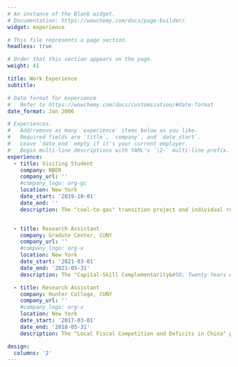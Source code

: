 ```yaml
---
# An instance of the Blank widget.
# Documentation: https://wowchemy.com/docs/page-builder/
widget: experience

# This file represents a page section.
headless: true

# Order that this section appears on the page.
weight: 41

title: Work Experience
subtitle:

# Date format for experience
#   Refer to https://wowchemy.com/docs/customization/#date-format
date_format: Jan 2006

# Experiences.
#   Add/remove as many `experience` items below as you like.
#   Required fields are `title`, `company`, and `date_start`.
#   Leave `date_end` empty if it's your current employer.
#   Begin multi-line descriptions with YAML's `|2-` multi-line prefix.
experience:
  - title: Visiting Student
    company: NBER
    company_url: ''
    #company_logo: org-gc
    location: New York
    date_start: '2019-10-01'
    date_end: ''
    description: The "coal-to-gas" transition project and individual research.


  - title: Research Assistant
    company: Gradute Center, CUNY
    company_url: ''
    #company_logo: org-x
    location: New York
    date_start: '2021-03-01'
    date_end: '2021-05-31'
    description: The "Capital-Skill Complementarity&#58; Twenty Years After" project.

  - title: Research Assistant
    company: Hunter College, CUNY
    company_url: ''
    #company_logo: org-x
    location: New York
    date_start: '2017-03-01'
    date_end: '2018-05-31'
    description: The "Local Fiscal Competition and Deficits in China" project.    

design:
  columns: '2'
---
```


